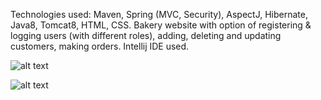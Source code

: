 Technologies used: Maven, Spring (MVC, Security), AspectJ, Hibernate, Java8, Tomcat8, HTML, CSS.
Bakery website with option of registering & logging users (with different roles), adding, deleting and updating customers, making orders.
Intellij IDE used.


![alt text](https://github.com/Walczakp007/Bakery-Website/blob/master/RepoImage/bakery.png)

![alt text](https://github.com/Walczakp007/Bakery-Website/blob/master/RepoImage/menu.png)
